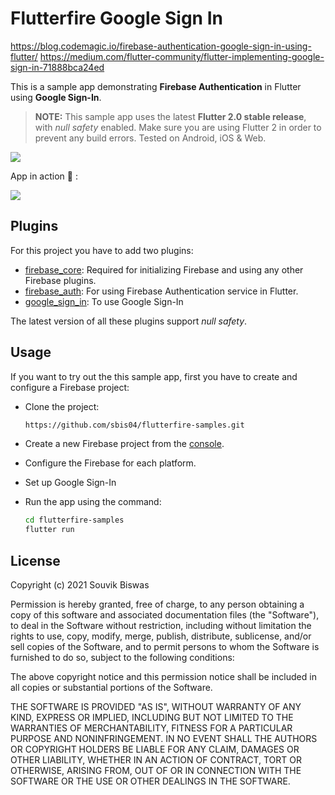 # Flutterfire Google Sign In

https://blog.codemagic.io/firebase-authentication-google-sign-in-using-flutter/
https://medium.com/flutter-community/flutter-implementing-google-sign-in-71888bca24ed

This is a sample app demonstrating **Firebase Authentication** in Flutter using **Google Sign-In**.

> **NOTE:** This sample app uses the latest **Flutter 2.0 stable release**, with *null safety* enabled. Make sure you are using Flutter 2 in order to prevent any build errors. Tested on Android, iOS & Web.

![](https://github.com/sbis04/flutterfire-samples/raw/google-sign-in/screenshots/flutter_fire_authentication_google_cover.png)

App in action :rocket: :

![](https://github.com/sbis04/flutterfire-samples/raw/google-sign-in/screenshots/flutterfire_auth_google.gif)

## Plugins

For this project you have to add two plugins:

- [firebase_core](https://pub.dev/packages/firebase_core): Required for initializing Firebase and using any other Firebase plugins.
- [firebase_auth](https://pub.dev/packages/firebase_auth): For using Firebase Authentication service in Flutter.
- [google_sign_in](https://pub.dev/packages/google_sign_in): To use Google Sign-In

The latest version of all these plugins support *null safety*.

## Usage

If you want to try out the this sample app, first you have to create and configure a Firebase project:

* Clone the project:

  ```bash
  https://github.com/sbis04/flutterfire-samples.git
  ```

* Create a new Firebase project from the [console](https://console.firebase.google.com/).

* Configure the Firebase for each platform.

* Set up Google Sign-In

* Run the app using the command:

  ```bash
  cd flutterfire-samples
  flutter run
  ```

## License

Copyright (c) 2021 Souvik Biswas

Permission is hereby granted, free of charge, to any person obtaining a copy
of this software and associated documentation files (the "Software"), to deal
in the Software without restriction, including without limitation the rights
to use, copy, modify, merge, publish, distribute, sublicense, and/or sell
copies of the Software, and to permit persons to whom the Software is
furnished to do so, subject to the following conditions:

The above copyright notice and this permission notice shall be included in all
copies or substantial portions of the Software.

THE SOFTWARE IS PROVIDED "AS IS", WITHOUT WARRANTY OF ANY KIND, EXPRESS OR
IMPLIED, INCLUDING BUT NOT LIMITED TO THE WARRANTIES OF MERCHANTABILITY,
FITNESS FOR A PARTICULAR PURPOSE AND NONINFRINGEMENT. IN NO EVENT SHALL THE
AUTHORS OR COPYRIGHT HOLDERS BE LIABLE FOR ANY CLAIM, DAMAGES OR OTHER
LIABILITY, WHETHER IN AN ACTION OF CONTRACT, TORT OR OTHERWISE, ARISING FROM,
OUT OF OR IN CONNECTION WITH THE SOFTWARE OR THE USE OR OTHER DEALINGS IN THE
SOFTWARE.
